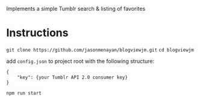 Implements a simple Tumblr search & listing of favorites

# Instructions

`git clone https://github.com/jasonmenayan/blogviewjm.git`
`cd blogviewjm`

add `config.json` to project root with the following structure:

```
{
	"key": {your Tumblr API 2.0 consumer key}
}
```

`npm run start`

